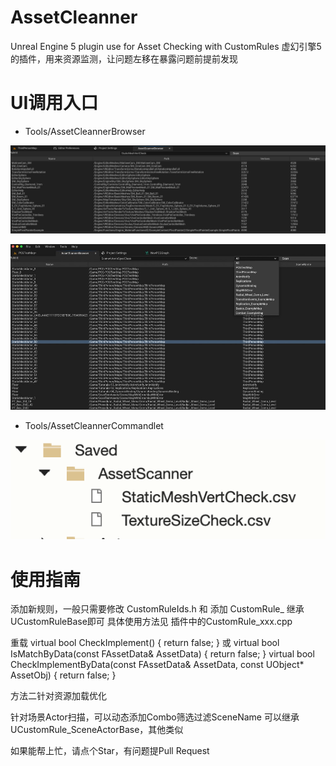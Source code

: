 # AssetCleanner
Unreal Engine 5 plugin use for Asset Checking with CustomRules
虚幻引擎5的插件，用来资源监测，让问题左移在暴露问题前提前发现

# UI调用入口
- Tools/AssetCleannerBrowser

![](/Pic/AssetCleannerBrowser.jpg)

![](/Pic/BrowserWithScene.jpg)

- Tools/AssetCleannerCommandlet

![](/Pic/AssetScannerCommandlet.png)


# 使用指南
添加新规则，一般只需要修改 CustomRuleIds.h 和 添加 CustomRule_ 继承UCustomRuleBase即可
具体使用方法见 插件中的CustomRule_xxx.cpp

重载
  virtual bool CheckImplement() { return false; }
或
	virtual bool IsMatchByData(const FAssetData& AssetData) { return false; }
	virtual bool CheckImplementByData(const FAssetData& AssetData, const UObject* AssetObj) { return false; }

方法二针对资源加载优化


针对场景Actor扫描，可以动态添加Combo筛选过滤SceneName
可以继承 UCustomRule_SceneActorBase，其他类似


如果能帮上忙，请点个Star，有问题提Pull Request


